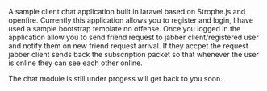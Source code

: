 
A sample client chat application built in laravel based on Strophe.js and openfire. Currently this application allows you to register and login, I have used a sample bootstrap template no offense. Once you logged in the application allow you to send friend request to jabber client/registered user and notify them on new friend request arrival. If they accpet the request jabber client sends back the subscription packet so that whenever the user is online they can see each other online. 

The chat module is still under progess will get back to you soon.
